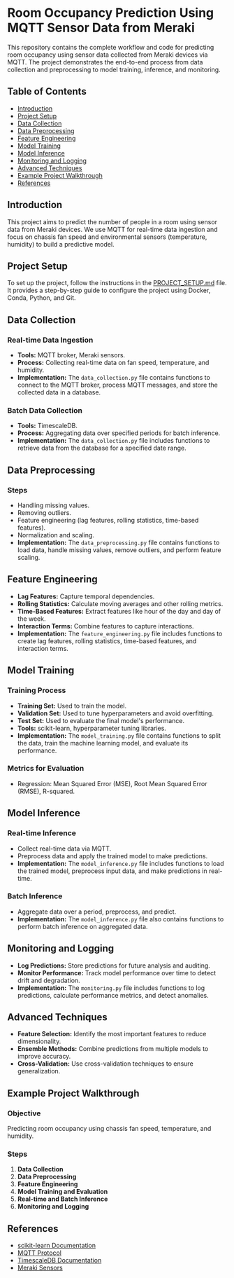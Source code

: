 # Room Occupancy Prediction Using MQTT Sensor Data from Meraki

This repository contains the complete workflow and code for predicting room occupancy using sensor data collected from Meraki devices via MQTT. The project demonstrates the end-to-end process from data collection and preprocessing to model training, inference, and monitoring.

## Table of Contents
- [Introduction](#introduction)
- [Project Setup](#project-setup)
- [Data Collection](#data-collection)
- [Data Preprocessing](#data-preprocessing)
- [Feature Engineering](#feature-engineering)
- [Model Training](#model-training)
- [Model Inference](#model-inference)
- [Monitoring and Logging](#monitoring-and-logging)
- [Advanced Techniques](#advanced-techniques)
- [Example Project Walkthrough](#example-project-walkthrough)
- [References](#references)

## Introduction
This project aims to predict the number of people in a room using sensor data from Meraki devices. We use MQTT for real-time data ingestion and focus on chassis fan speed and environmental sensors (temperature, humidity) to build a predictive model.

## Project Setup
To set up the project, follow the instructions in the [PROJECT_SETUP.md](PROJECT_SETUP.md) file. It provides a step-by-step guide to configure the project using Docker, Conda, Python, and Git.

## Data Collection
### Real-time Data Ingestion
- **Tools:** MQTT broker, Meraki sensors.
- **Process:** Collecting real-time data on fan speed, temperature, and humidity.
- **Implementation:** The `data_collection.py` file contains functions to connect to the MQTT broker, process MQTT messages, and store the collected data in a database.

### Batch Data Collection
- **Tools:** TimescaleDB.
- **Process:** Aggregating data over specified periods for batch inference.
- **Implementation:** The `data_collection.py` file includes functions to retrieve data from the database for a specified date range.

## Data Preprocessing
### Steps
- Handling missing values.
- Removing outliers.
- Feature engineering (lag features, rolling statistics, time-based features).
- Normalization and scaling.
- **Implementation:** The `data_preprocessing.py` file contains functions to load data, handle missing values, remove outliers, and perform feature scaling.

## Feature Engineering
- **Lag Features:** Capture temporal dependencies.
- **Rolling Statistics:** Calculate moving averages and other rolling metrics.
- **Time-Based Features:** Extract features like hour of the day and day of the week.
- **Interaction Terms:** Combine features to capture interactions.
- **Implementation:** The `feature_engineering.py` file includes functions to create lag features, rolling statistics, time-based features, and interaction terms.

## Model Training
### Training Process
- **Training Set:** Used to train the model.
- **Validation Set:** Used to tune hyperparameters and avoid overfitting.
- **Test Set:** Used to evaluate the final model's performance.
- **Tools:** scikit-learn, hyperparameter tuning libraries.
- **Implementation:** The `model_training.py` file contains functions to split the data, train the machine learning model, and evaluate its performance.

### Metrics for Evaluation
- Regression: Mean Squared Error (MSE), Root Mean Squared Error (RMSE), R-squared.

## Model Inference
### Real-time Inference
- Collect real-time data via MQTT.
- Preprocess data and apply the trained model to make predictions.
- **Implementation:** The `model_inference.py` file includes functions to load the trained model, preprocess input data, and make predictions in real-time.

### Batch Inference
- Aggregate data over a period, preprocess, and predict.
- **Implementation:** The `model_inference.py` file also contains functions to perform batch inference on aggregated data.

## Monitoring and Logging
- **Log Predictions:** Store predictions for future analysis and auditing.
- **Monitor Performance:** Track model performance over time to detect drift and degradation.
- **Implementation:** The `monitoring.py` file includes functions to log predictions, calculate performance metrics, and detect anomalies.

## Advanced Techniques
- **Feature Selection:** Identify the most important features to reduce dimensionality.
- **Ensemble Methods:** Combine predictions from multiple models to improve accuracy.
- **Cross-Validation:** Use cross-validation techniques to ensure generalization.

## Example Project Walkthrough
### Objective
Predicting room occupancy using chassis fan speed, temperature, and humidity.

### Steps
1. **Data Collection**
2. **Data Preprocessing**
3. **Feature Engineering**
4. **Model Training and Evaluation**
5. **Real-time and Batch Inference**
6. **Monitoring and Logging**

## References
- [scikit-learn Documentation](https://scikit-learn.org/stable/documentation.html)
- [MQTT Protocol](https://mqtt.org/)
- [TimescaleDB Documentation](https://docs.timescale.com/latest/main)
- [Meraki Sensors](https://meraki.cisco.com/products/sensors)
